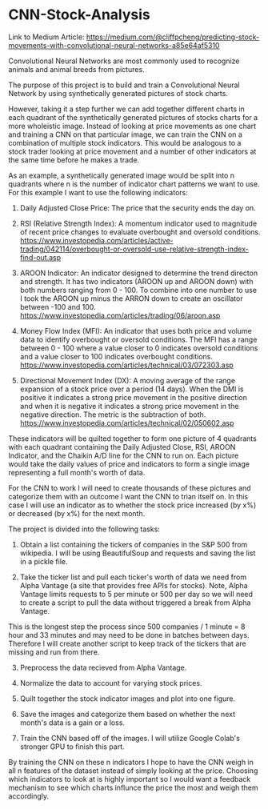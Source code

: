 # CNN-Stock-Analysis

Link to Medium Article:
https://medium.com/@cliffpcheng/predicting-stock-movements-with-convolutional-neural-networks-a85e64af5310

Convolutional Neural Networks are most commonly used to recognize animals and animal breeds from pictures.

The purpose of this project is to build and train a Convolutional Neural Network by using synthetically generated pictures of stock charts. 

However, taking it a step further we can add together different charts in each quadrant of the synthetically generated pictures of stocks charts for a more wholeistic image. Instead of looking at price movements as one chart and training a CNN on that particular image, we can train the CNN on a combination of multiple stock indicators. This would be analogous to a stock trader looking at price movement and a number of other indicators at the same time before he makes a trade. 

As an example, a synthetically generated image would be split into n quadrants where n is the number of indicator chart patterns we want to use. For this example I want to use the following indicators:

1) Daily Adjusted Close Price: The price that the security ends the day on. 

2) RSI (Relative Strength Index): A momentum indicator used to magnitude of recent price changes to evaluate overbought and oversold conditions. 
https://www.investopedia.com/articles/active-trading/042114/overbought-or-oversold-use-relative-strength-index-find-out.asp

3) AROON Indicator: An indicator designed to determine the trend directon and strength. It has two indicators (AROON up and AROON down) with both numbers ranging from 0 - 100. To combine into one number to use I took the AROON up minus the ARRON down to create an oscillator between -100 and 100. 
https://www.investopedia.com/articles/trading/06/aroon.asp

4) Money Flow Index (MFI): An indicator that uses both price and volume data to identify overbought or oversold conditions. The MFI has a range between 0 - 100 where a value closer to 0 indicates oversold conditions and a value closer to 100 indicates overbought conditions. https://www.investopedia.com/articles/technical/03/072303.asp

5) Directional Movement Index (DX): A moving average of the range expansion of a stock price over a period (14 days). When the DMI is positive it indicates a strong price movement in the positive direction and when it is negative it indicates a strong price movement in the negative direction. The metric is the subtraction of both. https://www.investopedia.com/articles/technical/02/050602.asp


These indicators will be quilted together to form one picture of 4 quadrants with each quadrant containing the Daily Adjusted Close, RSI, AROON Indicator, and the Chaikin A/D line for the CNN to run on. Each picture would take the daily values of price and indicators to form a single image representing a full month's worth of data.

For the CNN to work I will need to create thousands of these pictures and categorize them with an outcome I want the CNN to trian itself on. In this case I will use an indicator as to whether the stock price increased (by x%) or decreased (by x%) for the next month. 

The project is divided into the following tasks:

1) Obtain a list containing the tickers of companies in the S&P 500 from wikipedia. I will be using BeautifulSoup and requests and saving the list in a pickle file. 

2) Take the ticker list and pull each ticker's worth of data we need from Alpha Vantage (a site that provides free APIs for stocks). Note, Alpha Vantage limits requests to 5 per minute or 500 per day so we will need to create a script to pull the data without triggered a break from Alpha Vantage. 

This is the longest step the process since 500 companies / 1 minute = 8 hour and 33 minutes and may need to be done in batches between days. Therefore I will create another script to keep track of the tickers that are missing and run from there. 

3) Preprocess the data recieved from Alpha Vantage. 

4) Normalize the data to account for varying stock prices.

5) Quilt together the stock indicator images and plot into one figure. 

4) Save the images and categorize them based on whether the next month's data is a gain or a loss. 

5) Train the CNN based off of the images. I will utilize Google Colab's stronger GPU to finish this part.


By training the CNN on these n indicators I hope to have the CNN weigh in all n features of the dataset instead of simply looking at the price. Choosing which indicators to look at is highly important so I would want a feedback mechanism to see which charts influnce the price the most and weigh them accordingly.
